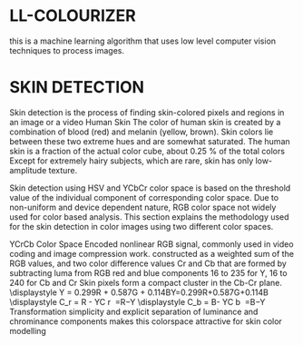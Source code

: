 # LL-COLOURIZER
this is a machine learning algorithm that uses low level computer vision techniques to process images.


# SKIN DETECTION 
Skin detection is the process of finding skin-colored pixels and regions in an
image or a video
Human Skin
The color of human skin is created by a combination of blood (red) and melanin (yellow, brown).
Skin colors lie between these two extreme hues and are somewhat saturated.
The human skin is a fraction of the actual color cube, about 0.25 % of the total colors
Except for extremely hairy subjects, which are rare, skin has only low-amplitude texture.

Skin detection using HSV and YCbCr color space is based on the threshold value of the individual
component of corresponding color space. Due to non-uniform and device dependent nature, RGB color space
not widely used for color based analysis. This section explains the methodology used for the skin detection in
color images using two different color spaces. 

YCrCb Color Space
Encoded nonlinear RGB signal, commonly used in video coding and image compression work.
constructed as a weighted sum of the RGB values, and two color difference values Cr and Cb that are formed by subtracting luma from RGB red and blue components
16 to 235 for Y, 16 to 240 for Cb and Cr
Skin pixels form a compact cluster in the Cb-Cr plane.
\displaystyle Y = 0.299R + 0.587G + 0.114BY=0.299R+0.587G+0.114B
\displaystyle C_r = R - YC 
r
​	 =R−Y
\displaystyle C_b = B- YC 
b
​	 =B−Y
Transformation simplicity and explicit separation of luminance and chrominance components makes this colorspace attractive for skin color modelling
